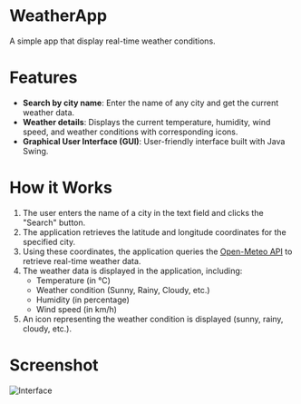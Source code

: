 # WeatherApp
A simple app that display real-time weather conditions.

# Features

- **Search by city name**: Enter the name of any city and get the current weather data.
- **Weather details**: Displays the current temperature, humidity, wind speed, and weather conditions with corresponding icons.
- **Graphical User Interface (GUI)**: User-friendly interface built with Java Swing.

# How it Works

1. The user enters the name of a city in the text field and clicks the "Search" button.
2. The application retrieves the latitude and longitude coordinates for the specified city.
3. Using these coordinates, the application queries the [Open-Meteo API](https://open-meteo.com/) to retrieve real-time weather data.
4. The weather data is displayed in the application, including:
   - Temperature (in °C)
   - Weather condition (Sunny, Rainy, Cloudy, etc.)
   - Humidity (in percentage)
   - Wind speed (in km/h)
5. An icon representing the weather condition is displayed (sunny, rainy, cloudy, etc.).


# Screenshot
![Interface](https://github.com/user-attachments/assets/2f81a3eb-ccd4-47a4-aace-fd79014d645d)





